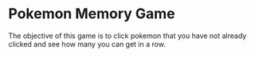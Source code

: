 # Pokemon Memory Game

The objective of this game is to click pokemon that you have not already clicked and see how many you can get in a row. 
